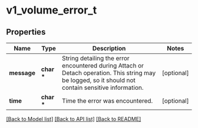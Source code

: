 # v1_volume_error_t

## Properties
Name | Type | Description | Notes
------------ | ------------- | ------------- | -------------
**message** | **char \*** | String detailing the error encountered during Attach or Detach operation. This string may be logged, so it should not contain sensitive information. | [optional] 
**time** | **char \*** | Time the error was encountered. | [optional] 

[[Back to Model list]](../README.md#documentation-for-models) [[Back to API list]](../README.md#documentation-for-api-endpoints) [[Back to README]](../README.md)


